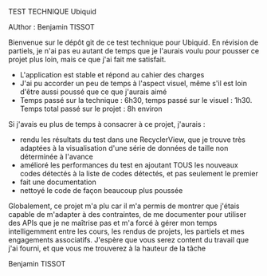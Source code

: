TEST TECHNIQUE Ubiquid

AUthor : Benjamin TISSOT


Bienvenue sur le dépôt git de ce test technique pour Ubiquid.
En révision de partiels, je n'ai pas eu autant de temps que je l'aurais voulu pour pousser ce projet plus loin, mais ce que j'ai fait me satisfait.

- L'application est stable et répond au cahier des charges
- J'ai pu accorder un peu de temps à l'aspect visuel, même s'il est loin d'être aussi poussé que ce que j'aurais aimé
- Temps passé sur la technique : 6h30, temps passé sur le visuel : 1h30. Temps total passé sur le projet : 8h environ


Si j'avais eu plus de temps à consacrer à ce projet, j'aurais :
- rendu les résultats du test dans une RecyclerView, que je trouve très adaptées à la visualisation d'une série de données de taille non déterminée à l'avance
- amélioré les performances du test en ajoutant TOUS les nouveaux codes détectés à la liste de codes détectés, et pas seulement le premier
- fait une documentation
- nettoyé le code de façon beaucoup plus poussée

Globalement, ce projet m'a plu car il m'a permis de montrer que j'étais capable de m'adapter à des contraintes, de me documenter pour utiliser des APIs que je ne maîtrise pas et m'a forcé à gérer mon temps intelligemment entre les cours, les rendus de projets, les partiels et mes engagements associatifs.
J'espère que vous serez content du travail que j'ai fourni, et que vous me trouverez à la hauteur de la tâche


Benjamin TISSOT
